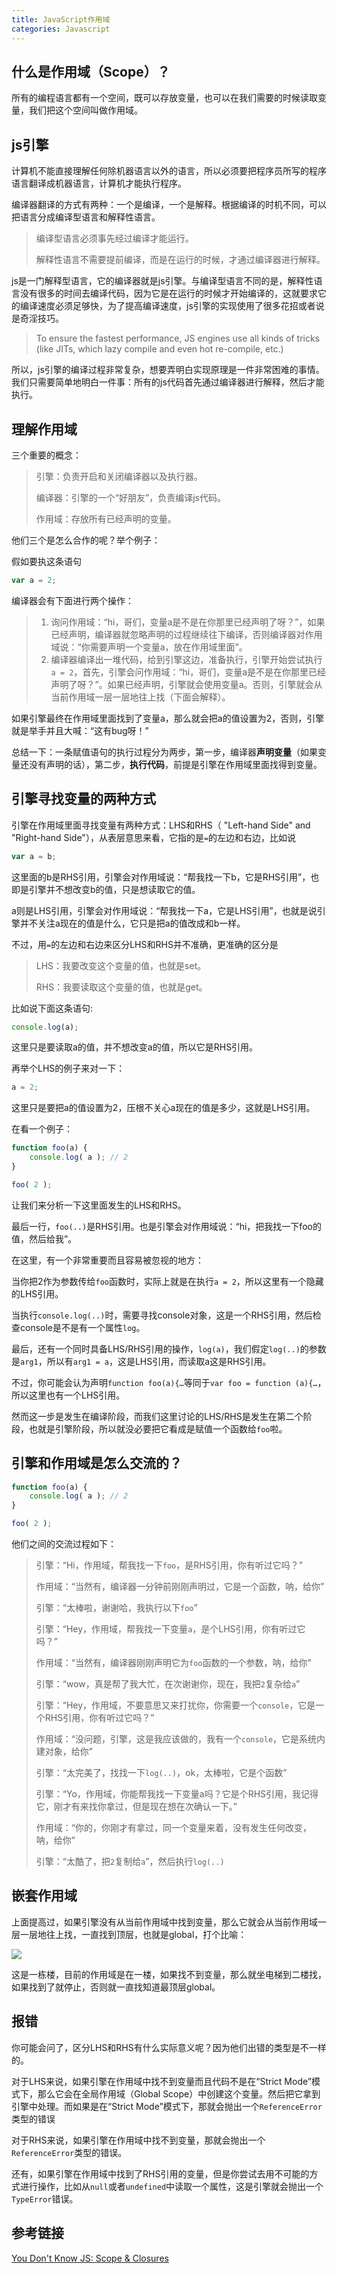 ```yaml
---
title: JavaScript作用域
categories: Javascript
---
```


## 什么是作用域（Scope）？

所有的编程语言都有一个空间，既可以存放变量，也可以在我们需要的时候读取变量，我们把这个空间叫做作用域。

## js引擎

计算机不能直接理解任何除机器语言以外的语言，所以必须要把程序员所写的程序语言翻译成机器语言，计算机才能执行程序。

编译器翻译的方式有两种：一个是编译，一个是解释。根据编译的时机不同，可以把语言分成编译型语言和解释性语言。

> 编译型语言必须事先经过编译才能运行。
>
> 解释性语言不需要提前编译，而是在运行的时候，才通过编译器进行解释。

js是一门解释型语言，它的编译器就是js引擎。与编译型语言不同的是，解释性语言没有很多的时间去编译代码，因为它是在运行的时候才开始编译的，这就要求它的编译速度必须足够快，为了提高编译速度，js引擎的实现使用了很多花招或者说是奇淫技巧。

> To ensure the fastest performance, JS engines use all kinds of tricks (like JITs, which lazy compile and even hot re-compile, etc.) 

所以，js引擎的编译过程非常复杂，想要弄明白实现原理是一件非常困难的事情。我们只需要简单地明白一件事：所有的js代码首先通过编译器进行解释，然后才能执行。

## 理解作用域

三个重要的概念：

> 引擎：负责开启和关闭编译器以及执行器。
>
> 编译器：引擎的一个“好朋友”，负责编译js代码。
>
> 作用域：存放所有已经声明的变量。

他们三个是怎么合作的呢？举个例子：

假如要执这条语句

```javascript
var a = 2;
```

编译器会有下面进行两个操作：

> 1. 询问作用域：“hi，哥们，变量a是不是在你那里已经声明了呀？”，如果已经声明，编译器就忽略声明的过程继续往下编译，否则编译器对作用域说：“你需要声明一个变量a，放在作用域里面”。
> 2. 编译器编译出一堆代码，给到引擎这边，准备执行，引擎开始尝试执行 `a = 2`，首先，引擎会问作用域：“hi，哥们，变量a是不是在你那里已经声明了呀？”。如果已经声明，引擎就会使用变量a。否则，引擎就会从当前作用域一层一层地往上找（下面会解释）。

如果引擎最终在作用域里面找到了变量a，那么就会把a的值设置为2，否则，引擎就是举手并且大喊：“这有bug呀！”

总结一下：一条赋值语句的执行过程分为两步，第一步，编译器**声明变量**（如果变量还没有声明的话），第二步，**执行代码**，前提是引擎在作用域里面找得到变量。

## 引擎寻找变量的两种方式

引擎在作用域里面寻找变量有两种方式：LHS和RHS（ "Left-hand Side" and "Right-hand Side"），从表层意思来看，它指的是`=`的左边和右边，比如说

```javascript
var a = b;
```

这里面的b是RHS引用，引擎会对作用域说：“帮我找一下b，它是RHS引用”，也即是引擎并不想改变b的值，只是想读取它的值。

a则是LHS引用，引擎会对作用域说：“帮我找一下a，它是LHS引用”，也就是说引擎并不关注a现在的值是什么，它只是把a的值改成和b一样。

不过，用`=`的左边和右边来区分LHS和RHS并不准确，更准确的区分是

> LHS：我要改变这个变量的值，也就是set。
>
> RHS：我要读取这个变量的值，也就是get。

比如说下面这条语句:

```javascript
console.log(a);
```

这里只是要读取a的值，并不想改变a的值，所以它是RHS引用。

再举个LHS的例子来对一下：

```javascript
a = 2;
```

这里只是要把a的值设置为2，压根不关心a现在的值是多少，这就是LHS引用。

在看一个例子：

```javascript
function foo(a) {
    console.log( a ); // 2
}

foo( 2 );
```

让我们来分析一下这里面发生的LHS和RHS。

最后一行，`foo(..)`是RHS引用。也是引擎会对作用域说：“hi，把我找一下foo的值，然后给我”。

在这里，有一个非常重要而且容易被忽视的地方：

当你把2作为参数传给`foo`函数时，实际上就是在执行`a = 2`，所以这里有一个隐藏的LHS引用。

当执行`console.log(..)`时，需要寻找console对象，这是一个RHS引用，然后检查console是不是有一个属性`log`。

最后，还有一个同时具备LHS/RHS引用的操作，`log(a)`，我们假定`log(..)`的参数是`arg1`，所以有`arg1 = a`，这是LHS引用，而读取a这是RHS引用。

不过，你可能会认为声明`function foo(a){…`等同于`var foo = function (a){…`，所以这里也有一个LHS引用。

然而这一步是发生在编译阶段，而我们这里讨论的LHS/RHS是发生在第二个阶段，也就是引擎阶段，所以就没必要把它看成是赋值一个函数给`foo`啦。

## 引擎和作用域是怎么交流的？

```javascript
function foo(a) {
    console.log( a ); // 2
}

foo( 2 );
```

他们之间的交流过程如下：

> 引擎：“Hi，作用域，帮我找一下`foo`，是RHS引用，你有听过它吗？”
>
> 作用域：“当然有，编译器一分钟前刚刚声明过，它是一个函数，呐，给你”
>
> 引擎：“太棒啦，谢谢哈，我执行以下`foo`”
>
> 引擎：“Hey，作用域，帮我找一下变量`a`，是个LHS引用，你有听过它吗？”
>
> 作用域：“当然有，编译器刚刚声明它为`foo`函数的一个参数，呐，给你”
>
> 引擎：“wow，真是帮了我大忙，在次谢谢你，现在，我把`2`复杂给`a`”
>
> 引擎：“Hey，作用域，不要意思又来打扰你，你需要一个`console`，它是一个RHS引用，你有听过它吗？”
>
> 作用域：“没问题，引擎，这是我应该做的，我有一个`console`，它是系统内建对象，给你”
>
> 引擎：“太完美了，找找一下`log(..)`，ok，太棒啦，它是个函数”
>
> 引擎：“Yo，作用域，你能帮我找一下变量a吗？它是个RHS引用，我记得它，刚才有来找你拿过，但是现在想在次确认一下。”
>
> 作用域：“你的，你刚才有拿过，同一个变量来着，没有发生任何改变，呐，给你”
>
> 引擎：“太酷了，把`2`复制给`a`”，然后执行`log(..)`

## 嵌套作用域

上面提高过，如果引擎没有从当前作用域中找到变量，那么它就会从当前作用域一层一层地往上找，一直找到顶层，也就是global，打个比喻：

![](http://oggx6lf7f.bkt.clouddn.com/b7xrs.png)

这是一栋楼，目前的作用域是在一楼，如果找不到变量，那么就坐电梯到二楼找，如果找到了就停止，否则就一直找知道最顶层global。

## 报错

你可能会问了，区分LHS和RHS有什么实际意义呢？因为他们出错的类型是不一样的。

对于LHS来说，如果引擎在作用域中找不到变量而且代码不是在“Strict Mode”模式下，那么它会在全局作用域（Global Scope）中创建这个变量。然后把它拿到引擎中处理。而如果是在“Strict Mode”模式下，那就会抛出一个`ReferenceError`类型的错误

对于RHS来说，如果引擎在作用域中找不到变量，那就会抛出一个`ReferenceError`类型的错误。

还有，如果引擎在作用域中找到了RHS引用的变量，但是你尝试去用不可能的方式进行操作，比如从`null`或者`undefined`中读取一个属性，这是引擎就会抛出一个`TypeError`错误。

## 参考链接

[You Don't Know JS: Scope & Closures](https://github.com/getify/You-Dont-Know-JS/blob/master/scope%20%26%20closures/ch1.md) 


